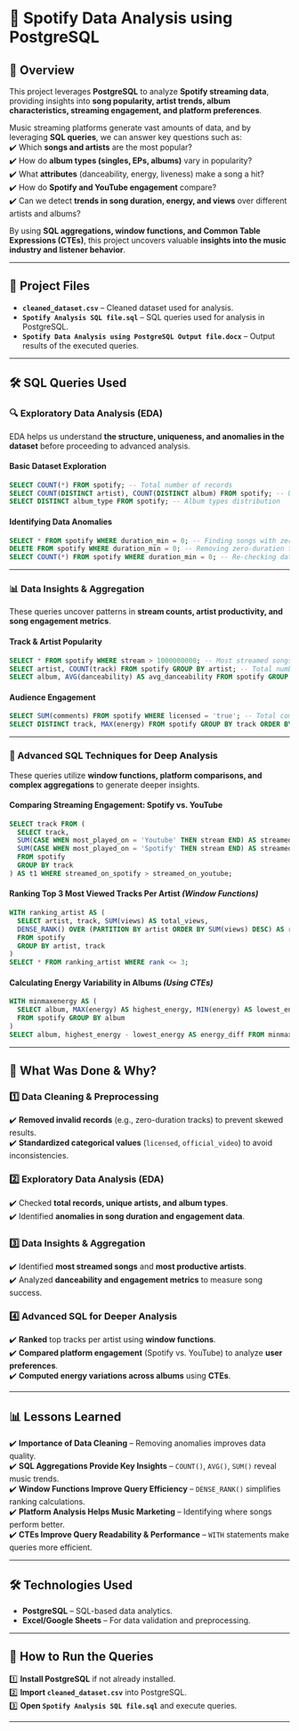 # 🎵 Spotify Data Analysis using PostgreSQL  

## 📌 Overview  
This project leverages **PostgreSQL** to analyze **Spotify streaming data**, providing insights into **song popularity, artist trends, album characteristics, streaming engagement, and platform preferences**.  

Music streaming platforms generate vast amounts of data, and by leveraging **SQL queries**, we can answer key questions such as:  
✔️ Which **songs and artists** are the most popular?  
✔️ How do **album types (singles, EPs, albums)** vary in popularity?  
✔️ What **attributes** (danceability, energy, liveness) make a song a hit?  
✔️ How do **Spotify and YouTube engagement** compare?  
✔️ Can we detect **trends in song duration, energy, and views** over different artists and albums?  

By using **SQL aggregations, window functions, and Common Table Expressions (CTEs)**, this project uncovers valuable **insights into the music industry and listener behavior**.  

---

## 📂 Project Files  
- **`cleaned_dataset.csv`** – Cleaned dataset used for analysis.  
- **`Spotify Analysis SQL file.sql`** – SQL queries used for analysis in PostgreSQL.  
- **`Spotify Data Analysis using PostgreSQL Output file.docx`** – Output results of the executed queries.  

---

## 🛠️ SQL Queries Used  

### **🔍 Exploratory Data Analysis (EDA)**  
EDA helps us understand **the structure, uniqueness, and anomalies in the dataset** before proceeding to advanced analysis.  

#### **Basic Dataset Exploration**  
```sql
SELECT COUNT(*) FROM spotify; -- Total number of records
SELECT COUNT(DISTINCT artist), COUNT(DISTINCT album) FROM spotify; -- Unique artists & albums
SELECT DISTINCT album_type FROM spotify; -- Album types distribution
```

#### **Identifying Data Anomalies**  
```sql
SELECT * FROM spotify WHERE duration_min = 0; -- Finding songs with zero duration
DELETE FROM spotify WHERE duration_min = 0; -- Removing zero-duration tracks
SELECT COUNT(*) FROM spotify WHERE duration_min = 0; -- Re-checking dataset after deletion
```

---

### **📊 Data Insights & Aggregation**  
These queries uncover patterns in **stream counts, artist productivity, and song engagement metrics**.  

#### **Track & Artist Popularity**  
```sql
SELECT * FROM spotify WHERE stream > 1000000000; -- Most streamed songs (>1B streams)
SELECT artist, COUNT(track) FROM spotify GROUP BY artist; -- Total number of songs per artist
SELECT album, AVG(danceability) AS avg_danceability FROM spotify GROUP BY album ORDER BY avg_danceability DESC; -- Albums with highest danceability
```

#### **Audience Engagement**  
```sql
SELECT SUM(comments) FROM spotify WHERE licensed = 'true'; -- Total comments on licensed tracks
SELECT DISTINCT track, MAX(energy) FROM spotify GROUP BY track ORDER BY MAX(energy) DESC LIMIT 5; -- Top 5 songs with highest energy values
```

---

### **🚀 Advanced SQL Techniques for Deep Analysis**  
These queries utilize **window functions, platform comparisons, and complex aggregations** to generate deeper insights.  

#### **Comparing Streaming Engagement: Spotify vs. YouTube**  
```sql
SELECT track FROM (
  SELECT track,
  SUM(CASE WHEN most_played_on = 'Youtube' THEN stream END) AS streamed_on_youtube,
  SUM(CASE WHEN most_played_on = 'Spotify' THEN stream END) AS streamed_on_spotify
  FROM spotify
  GROUP BY track
) AS t1 WHERE streamed_on_spotify > streamed_on_youtube;
```

#### **Ranking Top 3 Most Viewed Tracks Per Artist** *(Window Functions)*  
```sql
WITH ranking_artist AS (
  SELECT artist, track, SUM(views) AS total_views,
  DENSE_RANK() OVER (PARTITION BY artist ORDER BY SUM(views) DESC) AS rank
  FROM spotify
  GROUP BY artist, track
)
SELECT * FROM ranking_artist WHERE rank <= 3;
```

#### **Calculating Energy Variability in Albums** *(Using CTEs)*  
```sql
WITH minmaxenergy AS (
  SELECT album, MAX(energy) AS highest_energy, MIN(energy) AS lowest_energy
  FROM spotify GROUP BY album
)
SELECT album, highest_energy - lowest_energy AS energy_diff FROM minmaxenergy ORDER BY energy_diff DESC;
```

---

## 🔎 What Was Done & Why?  

### **1️⃣ Data Cleaning & Preprocessing**  
✔️ **Removed invalid records** (e.g., zero-duration tracks) to prevent skewed results.  
✔️ **Standardized categorical values** (`licensed`, `official_video`) to avoid inconsistencies.  

### **2️⃣ Exploratory Data Analysis (EDA)**  
✔️ Checked **total records, unique artists, and album types**.  
✔️ Identified **anomalies in song duration and engagement data**.  

### **3️⃣ Data Insights & Aggregation**  
✔️ Identified **most streamed songs** and **most productive artists**.  
✔️ Analyzed **danceability and engagement metrics** to measure song success.  

### **4️⃣ Advanced SQL for Deeper Analysis**  
✔️ **Ranked** top tracks per artist using **window functions**.  
✔️ **Compared platform engagement** (Spotify vs. YouTube) to analyze **user preferences**.  
✔️ **Computed energy variations across albums** using **CTEs**.  

---

## 📊 Lessons Learned  

✔️ **Importance of Data Cleaning** – Removing anomalies improves data quality.  
✔️ **SQL Aggregations Provide Key Insights** – `COUNT()`, `AVG()`, `SUM()` reveal music trends.  
✔️ **Window Functions Improve Query Efficiency** – `DENSE_RANK()` simplifies ranking calculations.  
✔️ **Platform Analysis Helps Music Marketing** – Identifying where songs perform better.  
✔️ **CTEs Improve Query Readability & Performance** – `WITH` statements make queries more efficient.  

---

## 🛠️ Technologies Used  
- **PostgreSQL** – SQL-based data analytics.  
- **Excel/Google Sheets** – For data validation and preprocessing.  

---

## 🏁 How to Run the Queries  
1️⃣ **Install PostgreSQL** if not already installed.  
2️⃣ **Import `cleaned_dataset.csv`** into PostgreSQL.  
3️⃣ **Open `Spotify Analysis SQL file.sql`** and execute queries.  

--- 
